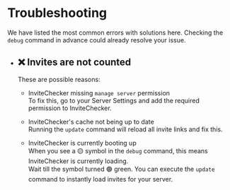 # Troubleshooting

We have listed the most common errors with solutions here.
Checking the `debug` command in advance could already resolve your issue.

- ## ❌ Invites are not counted
     These are possible reasons:  
     
    * InviteChecker missing `manage server` permission  
        To fix this, go to your Server Settings and add the required permission to InviteChecker.  

    * InviteChecker's cache not being up to date  
        Running the `update` command will reload all invite links and fix this.  

    * InviteChecker is currently booting up  
        When you see a 🟡 symbol in the `debug` command, this means InviteChecker is currently loading.  
        Wait till the symbol turned 🟢 green. You can execute the `update` command to instantly load invites for your server.

   
 
